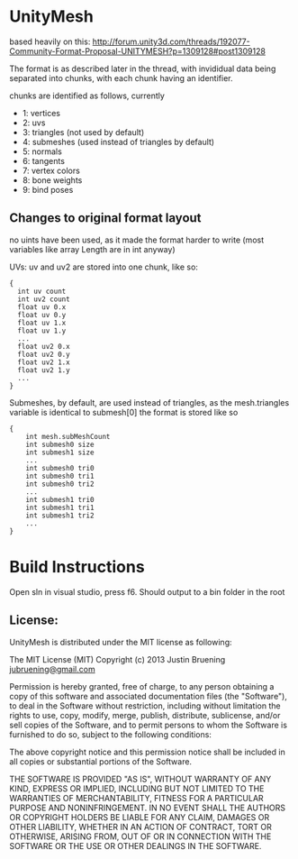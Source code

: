 UnityMesh
=========

based heavily on this: http://forum.unity3d.com/threads/192077-Community-Format-Proposal-UNITYMESH?p=1309128#post1309128

The format is as described later in the thread, with invididual data being separated into chunks, with each chunk having an identifier.

chunks are identified as follows, currently
- 1: vertices
- 2: uvs
- 3: triangles (not used by default)
- 4: submeshes (used instead of triangles by default)
- 5: normals
- 6: tangents
- 7: vertex colors
- 8: bone weights
- 9: bind poses

Changes to original format layout
---
no uints have been used, as it made the format harder to write (most variables like array Length are in int anyway)

UVs: uv and uv2 are stored into one chunk, like so:
```
{
  int uv count
  int uv2 count
  float uv 0.x
  float uv 0.y
  float uv 1.x
  float uv 1.y
  ...
  float uv2 0.x
  float uv2 0.y
  float uv2 1.x
  float uv2 1.y
  ...
}
```
Submeshes, by default, are used instead of triangles, as the mesh.triangles variable is identical to submesh[0]
the format is stored like so
```
{
    int mesh.subMeshCount
    int submesh0 size
    int submesh1 size
    ...
    int submesh0 tri0
    int submesh0 tri1
    int submesh0 tri2
    ...
    int submesh1 tri0
    int submesh1 tri1
    int submesh1 tri2
    ...
}
```


Build Instructions
====
Open sln in visual studio, press f6. Should output to a bin folder in the root

License: 
---
UnityMesh is distributed under the MIT license as following:

The MIT License (MIT) Copyright (c) 2013 Justin Bruening jubruening@gmail.com

Permission is hereby granted, free of charge, to any person obtaining a copy of this software and associated documentation files (the "Software"), to deal in the Software without restriction, including without limitation the rights to use, copy, modify, merge, publish, distribute, sublicense, and/or sell copies of the Software, and to permit persons to whom the Software is furnished to do so, subject to the following conditions:

The above copyright notice and this permission notice shall be included in all copies or substantial portions of the Software.

THE SOFTWARE IS PROVIDED "AS IS", WITHOUT WARRANTY OF ANY KIND, EXPRESS OR IMPLIED, INCLUDING BUT NOT LIMITED TO THE WARRANTIES OF MERCHANTABILITY, FITNESS FOR A PARTICULAR PURPOSE AND NONINFRINGEMENT. IN NO EVENT SHALL THE AUTHORS OR COPYRIGHT HOLDERS BE LIABLE FOR ANY CLAIM, DAMAGES OR OTHER LIABILITY, WHETHER IN AN ACTION OF CONTRACT, TORT OR OTHERWISE, ARISING FROM, OUT OF OR IN CONNECTION WITH THE SOFTWARE OR THE USE OR OTHER DEALINGS IN THE SOFTWARE.
